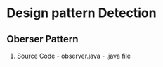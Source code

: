 # Design pattern Detection

## Oberser Pattern

  1. Source Code
    - observer.java
    - .java file
    
    
    
    
    
    
